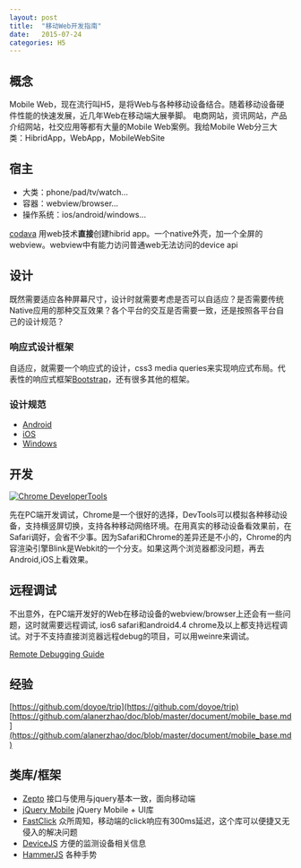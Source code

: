 ```yaml
---
layout: post
title:  "移动Web开发指南"
date:   2015-07-24
categories: H5
---
```

## 概念
Mobile Web，现在流行叫H5，是将Web与各种移动设备结合。随着移动设备硬件性能的快速发展，近几年Web在移动端大展拳脚。
电商网站，资讯网站，产品介绍网站，社交应用等都有大量的Mobile Web案例。我给Mobile Web分三大类：HibridApp，WebApp，MobileWebSite

## 宿主
* 大类：phone/pad/tv/watch...
* 容器：webview/browser...
* 操作系统：ios/android/windows...

[codava](https://cordova.apache.org/) 用web技术**直接**创建hibrid app。一个native外壳，加一个全屏的webview。webview中有能力访问普通web无法访问的device api

## 设计
既然需要适应各种屏幕尺寸，设计时就需要考虑是否可以自适应？是否需要传统Native应用的那种交互效果？各个平台的交互是否需要一致，还是按照各平台自己的设计规范？

### 响应式设计框架
自适应，就需要一个响应式的设计，css3 media queries来实现响应式布局。代表性的响应式框架[Bootstrap](http://getbootstrap.com/)，还有很多其他的框架。

### 设计规范
* [Android](https://developer.android.com/design/index.html)
* [iOS](https://developer.apple.com/library/ios/documentation/UserExperience/Conceptual/MobileHIG/index.html#//apple_ref/doc/uid/TP40006556-CH66-SW1)
* [Windows](https://msdn.microsoft.com/library/windows/apps/hh465424.aspx)


## 开发

[![Chrome DeveloperTools](https://developer.chrome.com/devtools/docs/device-mode-files/device-mode-initial-view.png)](https://developer.chrome.com/devtools/docs/device-mode)

先在PC端开发调试，Chrome是一个很好的选择，DevTools可以模拟各种移动设备，支持横竖屏切换，支持各种移动网络环境。在用真实的移动设备看效果前，在Safari调好，会省不少事。因为Safari和Chrome的差异还是不小的，Chrome的内容渲染引擎Blink是Webkit的一个分支。如果这两个浏览器都没问题，再去Android,iOS上看效果。

## 远程调试
不出意外，在PC端开发好的Web在移动设备的webview/browser上还会有一些问题，这时就需要远程调试, ios6 safari和android4.4 chrome及以上都支持远程调试。对于不支持直接浏览器远程debug的项目，可以用weinre来调试。

[Remote Debugging Guide](http://developer.telerik.com/featured/a-concise-guide-to-remote-debugging-on-ios-android-and-windows-phone/)

## 经验


[https://github.com/doyoe/trip](https://github.com/doyoe/trip)
[https://github.com/alanerzhao/doc/blob/master/document/mobile_base.md](https://github.com/alanerzhao/doc/blob/master/document/mobile_base.md)

## 类库/框架
* [Zepto](http://zeptojs.com/) 接口与使用与jquery基本一致，面向移动端
* [jQuery Mobile](https://jquerymobile.com/) jQuery Mobile + UI库
* [FastClick](https://github.com/ftlabs/fastclick) 众所周知，移动端的click响应有300ms延迟，这个库可以便捷又无侵入的解决问题
* [DeviceJS](https://github.com/matthewhudson/device.js?) 方便的监测设备相关信息
* [HammerJS](https://github.com/hammerjs/hammer.js/) 各种手势